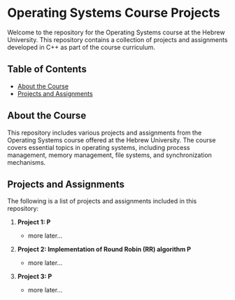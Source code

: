 # Operating Systems Course Projects

Welcome to the repository for the Operating Systems course at the Hebrew University.
This repository contains a collection of projects and assignments developed in C++ as part of the course curriculum.

## Table of Contents
- [About the Course](#about-the-course)
- [Projects and Assignments](#projects-and-assignments)


## About the Course
This repository includes various projects and assignments from the Operating Systems course offered at the Hebrew University. The course covers essential topics in operating systems, including process management, memory management, file systems, and synchronization mechanisms.

## Projects and Assignments
The following is a list of projects and assignments included in this repository:

1. **Project 1: P**
    - more later...

2. **Project 2: Implementation of Round Robin (RR) algorithm P**
    - more later...

3. **Project 3: P**
    - more later...

